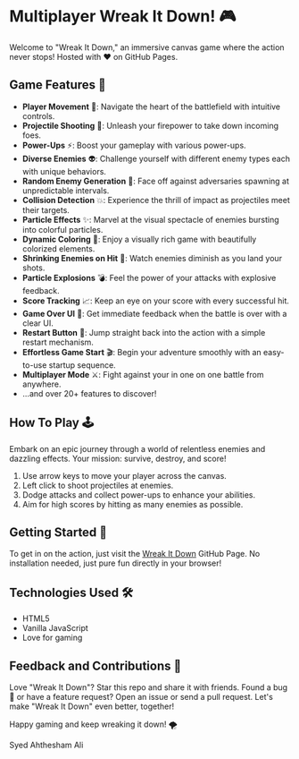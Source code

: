 # Multiplayer Wreak It Down! 🎮

Welcome to "Wreak It Down," an immersive canvas game where the action never stops! Hosted with ❤️ on GitHub Pages.

## Game Features 🌟

- **Player Movement** 🏃: Navigate the heart of the battlefield with intuitive controls.
- **Projectile Shooting** 🔫: Unleash your firepower to take down incoming foes.
- **Power-Ups** ⚡: Boost your gameplay with various power-ups.
- **Diverse Enemies** 👽: Challenge yourself with different enemy types each with unique behaviors.
- **Random Enemy Generation** 👾: Face off against adversaries spawning at unpredictable intervals.
- **Collision Detection** 💥: Experience the thrill of impact as projectiles meet their targets.
- **Particle Effects** ✨: Marvel at the visual spectacle of enemies bursting into colorful particles.
- **Dynamic Coloring** 🎨: Enjoy a visually rich game with beautifully colorized elements.
- **Shrinking Enemies on Hit** 🎯: Watch enemies diminish as you land your shots.
- **Particle Explosions** 💣: Feel the power of your attacks with explosive feedback.
- **Score Tracking** 📈: Keep an eye on your score with every successful hit.
- **Game Over UI** 🛑: Get immediate feedback when the battle is over with a clear UI.
- **Restart Button** 🔁: Jump straight back into the action with a simple restart mechanism.
- **Effortless Game Start** 🎬: Begin your adventure smoothly with an easy-to-use startup sequence.
- **Multiplayer Mode** ⚔️: Fight against your in one on one battle from anywhere.
- ...and over 20+ features to discover!

## How To Play 🕹️

Embark on an epic journey through a world of relentless enemies and dazzling effects. Your mission: survive, destroy, and score!

1. Use arrow keys to move your player across the canvas.
2. Left click to shoot projectiles at enemies.
3. Dodge attacks and collect power-ups to enhance your abilities.
4. Aim for high scores by hitting as many enemies as possible.

## Getting Started 🚀

To get in on the action, just visit the [Wreak It Down](https://ahthe.github.io/Wreaked-It-Down-Game/) GitHub Page. No installation needed, just pure fun directly in your browser!

## Technologies Used 🛠️

- HTML5
- Vanilla JavaScript
- Love for gaming

## Feedback and Contributions 📢

Love "Wreak It Down"? Star this repo and share it with friends. Found a bug 🐛 or have a feature request? Open an issue or send a pull request. Let's make "Wreak It Down" even better, together!

Happy gaming and keep wreaking it down! 🌪️

Syed Ahthesham Ali

